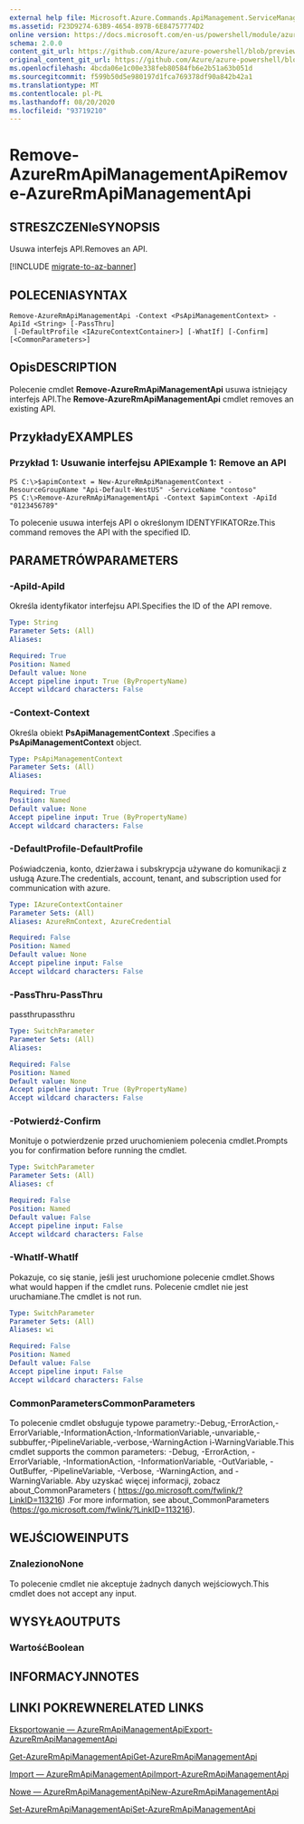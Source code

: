 ```yaml
---
external help file: Microsoft.Azure.Commands.ApiManagement.ServiceManagement.dll-Help.xml
ms.assetid: F23D9274-63B9-4654-897B-6E84757774D2
online version: https://docs.microsoft.com/en-us/powershell/module/azurerm.apimanagement/remove-azurermapimanagementapi
schema: 2.0.0
content_git_url: https://github.com/Azure/azure-powershell/blob/preview/src/ResourceManager/ApiManagement/Commands.ApiManagement/help/Remove-AzureRmApiManagementApi.md
original_content_git_url: https://github.com/Azure/azure-powershell/blob/preview/src/ResourceManager/ApiManagement/Commands.ApiManagement/help/Remove-AzureRmApiManagementApi.md
ms.openlocfilehash: 4bcda06e1c00e338feb80584fb6e2b51a63b051d
ms.sourcegitcommit: f599b50d5e980197d1fca769378df90a842b42a1
ms.translationtype: MT
ms.contentlocale: pl-PL
ms.lasthandoff: 08/20/2020
ms.locfileid: "93719210"
---
```

# <span data-ttu-id="2d4d5-101">Remove-AzureRmApiManagementApi</span><span class="sxs-lookup"><span data-stu-id="2d4d5-101">Remove-AzureRmApiManagementApi</span></span>

## <span data-ttu-id="2d4d5-102">STRESZCZENIe</span><span class="sxs-lookup"><span data-stu-id="2d4d5-102">SYNOPSIS</span></span>
<span data-ttu-id="2d4d5-103">Usuwa interfejs API.</span><span class="sxs-lookup"><span data-stu-id="2d4d5-103">Removes an API.</span></span>

[!INCLUDE [migrate-to-az-banner](../../includes/migrate-to-az-banner.md)]

## <span data-ttu-id="2d4d5-104">POLECENIA</span><span class="sxs-lookup"><span data-stu-id="2d4d5-104">SYNTAX</span></span>

```
Remove-AzureRmApiManagementApi -Context <PsApiManagementContext> -ApiId <String> [-PassThru]
 [-DefaultProfile <IAzureContextContainer>] [-WhatIf] [-Confirm] [<CommonParameters>]
```

## <span data-ttu-id="2d4d5-105">Opis</span><span class="sxs-lookup"><span data-stu-id="2d4d5-105">DESCRIPTION</span></span>
<span data-ttu-id="2d4d5-106">Polecenie cmdlet **Remove-AzureRmApiManagementApi** usuwa istniejący interfejs API.</span><span class="sxs-lookup"><span data-stu-id="2d4d5-106">The **Remove-AzureRmApiManagementApi** cmdlet removes an existing API.</span></span>

## <span data-ttu-id="2d4d5-107">Przykłady</span><span class="sxs-lookup"><span data-stu-id="2d4d5-107">EXAMPLES</span></span>

### <span data-ttu-id="2d4d5-108">Przykład 1: Usuwanie interfejsu API</span><span class="sxs-lookup"><span data-stu-id="2d4d5-108">Example 1: Remove an API</span></span>
```
PS C:\>$apimContext = New-AzureRmApiManagementContext -ResourceGroupName "Api-Default-WestUS" -ServiceName "contoso"
PS C:\>Remove-AzureRmApiManagementApi -Context $apimContext -ApiId "0123456789"
```

<span data-ttu-id="2d4d5-109">To polecenie usuwa interfejs API o określonym IDENTYFIKATORze.</span><span class="sxs-lookup"><span data-stu-id="2d4d5-109">This command removes the API with the specified ID.</span></span>

## <span data-ttu-id="2d4d5-110">PARAMETRÓW</span><span class="sxs-lookup"><span data-stu-id="2d4d5-110">PARAMETERS</span></span>

### <span data-ttu-id="2d4d5-111">-ApiId</span><span class="sxs-lookup"><span data-stu-id="2d4d5-111">-ApiId</span></span>
<span data-ttu-id="2d4d5-112">Określa identyfikator interfejsu API.</span><span class="sxs-lookup"><span data-stu-id="2d4d5-112">Specifies the ID of the API remove.</span></span>

```yaml
Type: String
Parameter Sets: (All)
Aliases: 

Required: True
Position: Named
Default value: None
Accept pipeline input: True (ByPropertyName)
Accept wildcard characters: False
```

### <span data-ttu-id="2d4d5-113">-Context</span><span class="sxs-lookup"><span data-stu-id="2d4d5-113">-Context</span></span>
<span data-ttu-id="2d4d5-114">Określa obiekt **PsApiManagementContext** .</span><span class="sxs-lookup"><span data-stu-id="2d4d5-114">Specifies a **PsApiManagementContext** object.</span></span>

```yaml
Type: PsApiManagementContext
Parameter Sets: (All)
Aliases: 

Required: True
Position: Named
Default value: None
Accept pipeline input: True (ByPropertyName)
Accept wildcard characters: False
```

### <span data-ttu-id="2d4d5-115">-DefaultProfile</span><span class="sxs-lookup"><span data-stu-id="2d4d5-115">-DefaultProfile</span></span>
<span data-ttu-id="2d4d5-116">Poświadczenia, konto, dzierżawa i subskrypcja używane do komunikacji z usługą Azure.</span><span class="sxs-lookup"><span data-stu-id="2d4d5-116">The credentials, account, tenant, and subscription used for communication with azure.</span></span>
 
```yaml
Type: IAzureContextContainer
Parameter Sets: (All)
Aliases: AzureRmContext, AzureCredential

Required: False
Position: Named
Default value: None
Accept pipeline input: False
Accept wildcard characters: False
```

### <span data-ttu-id="2d4d5-117">-PassThru</span><span class="sxs-lookup"><span data-stu-id="2d4d5-117">-PassThru</span></span>
<span data-ttu-id="2d4d5-118">passthru</span><span class="sxs-lookup"><span data-stu-id="2d4d5-118">passthru</span></span>

```yaml
Type: SwitchParameter
Parameter Sets: (All)
Aliases: 

Required: False
Position: Named
Default value: None
Accept pipeline input: True (ByPropertyName)
Accept wildcard characters: False
```

### <span data-ttu-id="2d4d5-119">-Potwierdź</span><span class="sxs-lookup"><span data-stu-id="2d4d5-119">-Confirm</span></span>
<span data-ttu-id="2d4d5-120">Monituje o potwierdzenie przed uruchomieniem polecenia cmdlet.</span><span class="sxs-lookup"><span data-stu-id="2d4d5-120">Prompts you for confirmation before running the cmdlet.</span></span>

```yaml
Type: SwitchParameter
Parameter Sets: (All)
Aliases: cf

Required: False
Position: Named
Default value: False
Accept pipeline input: False
Accept wildcard characters: False
```

### <span data-ttu-id="2d4d5-121">-WhatIf</span><span class="sxs-lookup"><span data-stu-id="2d4d5-121">-WhatIf</span></span>
<span data-ttu-id="2d4d5-122">Pokazuje, co się stanie, jeśli jest uruchomione polecenie cmdlet.</span><span class="sxs-lookup"><span data-stu-id="2d4d5-122">Shows what would happen if the cmdlet runs.</span></span>
<span data-ttu-id="2d4d5-123">Polecenie cmdlet nie jest uruchamiane.</span><span class="sxs-lookup"><span data-stu-id="2d4d5-123">The cmdlet is not run.</span></span>

```yaml
Type: SwitchParameter
Parameter Sets: (All)
Aliases: wi

Required: False
Position: Named
Default value: False
Accept pipeline input: False
Accept wildcard characters: False
```

### <span data-ttu-id="2d4d5-124">CommonParameters</span><span class="sxs-lookup"><span data-stu-id="2d4d5-124">CommonParameters</span></span>
<span data-ttu-id="2d4d5-125">To polecenie cmdlet obsługuje typowe parametry:-Debug,-ErrorAction,-ErrorVariable,-InformationAction,-InformationVariable,-unvariable,-subbuffer,-PipelineVariable,-verbose,-WarningAction i-WarningVariable.</span><span class="sxs-lookup"><span data-stu-id="2d4d5-125">This cmdlet supports the common parameters: -Debug, -ErrorAction, -ErrorVariable, -InformationAction, -InformationVariable, -OutVariable, -OutBuffer, -PipelineVariable, -Verbose, -WarningAction, and -WarningVariable.</span></span> <span data-ttu-id="2d4d5-126">Aby uzyskać więcej informacji, zobacz about_CommonParameters ( https://go.microsoft.com/fwlink/?LinkID=113216) .</span><span class="sxs-lookup"><span data-stu-id="2d4d5-126">For more information, see about_CommonParameters (https://go.microsoft.com/fwlink/?LinkID=113216).</span></span>

## <span data-ttu-id="2d4d5-127">WEJŚCIOWE</span><span class="sxs-lookup"><span data-stu-id="2d4d5-127">INPUTS</span></span>

### <span data-ttu-id="2d4d5-128">Znaleziono</span><span class="sxs-lookup"><span data-stu-id="2d4d5-128">None</span></span>
<span data-ttu-id="2d4d5-129">To polecenie cmdlet nie akceptuje żadnych danych wejściowych.</span><span class="sxs-lookup"><span data-stu-id="2d4d5-129">This cmdlet does not accept any input.</span></span>

## <span data-ttu-id="2d4d5-130">WYSYŁA</span><span class="sxs-lookup"><span data-stu-id="2d4d5-130">OUTPUTS</span></span>

### <span data-ttu-id="2d4d5-131">Wartość</span><span class="sxs-lookup"><span data-stu-id="2d4d5-131">Boolean</span></span>

## <span data-ttu-id="2d4d5-132">INFORMACYJN</span><span class="sxs-lookup"><span data-stu-id="2d4d5-132">NOTES</span></span>

## <span data-ttu-id="2d4d5-133">LINKI POKREWNE</span><span class="sxs-lookup"><span data-stu-id="2d4d5-133">RELATED LINKS</span></span>

[<span data-ttu-id="2d4d5-134">Eksportowanie — AzureRmApiManagementApi</span><span class="sxs-lookup"><span data-stu-id="2d4d5-134">Export-AzureRmApiManagementApi</span></span>](./Export-AzureRmApiManagementApi.md)

[<span data-ttu-id="2d4d5-135">Get-AzureRmApiManagementApi</span><span class="sxs-lookup"><span data-stu-id="2d4d5-135">Get-AzureRmApiManagementApi</span></span>](./Get-AzureRmApiManagementApi.md)

[<span data-ttu-id="2d4d5-136">Import — AzureRmApiManagementApi</span><span class="sxs-lookup"><span data-stu-id="2d4d5-136">Import-AzureRmApiManagementApi</span></span>](./Import-AzureRmApiManagementApi.md)

[<span data-ttu-id="2d4d5-137">Nowe — AzureRmApiManagementApi</span><span class="sxs-lookup"><span data-stu-id="2d4d5-137">New-AzureRmApiManagementApi</span></span>](./New-AzureRmApiManagementApi.md)

[<span data-ttu-id="2d4d5-138">Set-AzureRmApiManagementApi</span><span class="sxs-lookup"><span data-stu-id="2d4d5-138">Set-AzureRmApiManagementApi</span></span>](./Set-AzureRmApiManagementApi.md)


